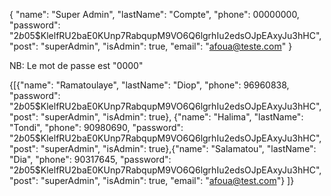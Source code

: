 { "name": "Super Admin", "lastName": "Compte", "phone": 00000000, "password": "$2b$05$KlelfRU2baE0KUnp7RabqupM9VO6Q6lgrhIu2edsOJpEAxyJu3hHC", "post": "superAdmin", "isAdmin": true, "email": "afoua@teste.com" }

NB: Le mot de passe est "0000"

{[{"name": "Ramatoulaye", "lastName": "Diop", "phone": 96960838, "password": "$2b$05$KlelfRU2baE0KUnp7RabqupM9VO6Q6lgrhIu2edsOJpEAxyJu3hHC", "post": "superAdmin", "isAdmin": true}, {"name": "Halima", "lastName": "Tondi", "phone": 90980690, "password": "$2b$05$KlelfRU2baE0KUnp7RabqupM9VO6Q6lgrhIu2edsOJpEAxyJu3hHC", "post": "superAdmin", "isAdmin": true},{"name": "Salamatou", "lastName": "Dia", "phone": 90317645, "password": "$2b$05$KlelfRU2baE0KUnp7RabqupM9VO6Q6lgrhIu2edsOJpEAxyJu3hHC", "post": "superAdmin", "isAdmin": true, "email": "afoua@test.com"}
]}